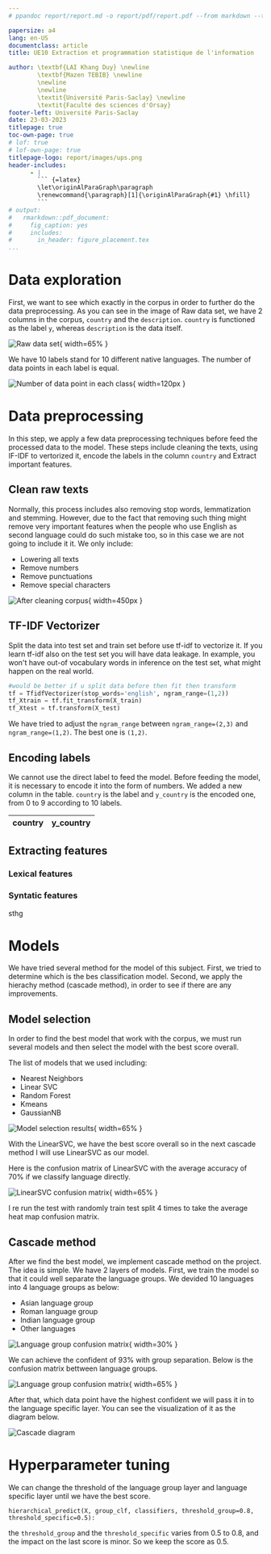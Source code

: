 ```yaml
---
# ppandoc report/report.md -o report/pdf/report.pdf --from markdown --template report/eisvogel.tex --listings --pdf-engine=xelatex --toc --number-sections -H report/disable_float.tex

papersize: a4
lang: en-US
documentclass: article
title: UE10 Extraction et programmation statistique de l'information 

author: \textbf{LAI Khang Duy} \newline
        \textbf{Mazen TEBIB} \newline
        \newline
        \newline
        \textit{Université Paris-Saclay} \newline 
        \textit{Faculté des sciences d'Orsay}
footer-left: Université Paris-Saclay
date: 23-03-2023
titlepage: true
toc-own-page: true
# lof: true
# lof-own-page: true
titlepage-logo: report/images/ups.png
header-includes: 
      - |
        ``` {=latex}
        \let\originAlParaGraph\paragraph
        \renewcommand{\paragraph}[1]{\originAlParaGraph{#1} \hfill}
        ```
# output:
#   rmarkdown::pdf_document:
#     fig_caption: yes        
#     includes:  
#       in_header: figure_placement.tex
...
```


# Data exploration

First, we want to see which exactly in the corpus in order to further do the data preprocessing. As you can see in the image of Raw data set, we have 2 columns in the corpus, ```country``` and the ```description```. ```country``` is functioned as the label ```y```, whereas ```description``` is the data itself. 

![Raw data set](report/images/data-explore.png){ width=65% }

We have 10 labels stand for 10 different native languages. The number of data points in each label is equal.

![Number of data point in each class](report/images/explore-number.png){ width=120px }

# Data preprocessing 

In this step, we apply a few data preprocessing techniques before feed the processed data to the model. These steps include cleaning the texts, using IF-IDF to vertorized it, encode the labels in the column ```country``` and Extract important features.

## Clean raw texts

Normally, this process includes also removing stop words, lemmatization and stemming. However, due to the fact that removing such thing might remove very important features when the people who use English as second language could do such mistake too, so in this case we are not going to include it it. We only include:

- Lowering all texts
- Remove numbers
- Remove punctuations
- Remove special characters

![After cleaning corpus](report/images/after-clean.png){ width=450px }

## TF-IDF Vectorizer

Split the data into test set and train set before use tf-idf to vectorize it. If you learn tf-idf also on the test set you will have data leakage. In example, you won't have out-of vocabulary words in inference on the test set, what might happen on the real world.

```python
#would be better if u split data before then fit then transform  
tf = TfidfVectorizer(stop_words='english', ngram_range=(1,2))
tf_Xtrain = tf.fit_transform(X_train)
tf_Xtest = tf.transform(X_test)
```

We have tried to adjust the ```ngram_range``` between ```ngram_range=(2,3)``` and ```ngram_range=(1,2)```. The best one is ```(1,2)```.

## Encoding labels

We cannot use the direct label to feed the model. Before feeding the model, it is necessary to encode it into the form of numbers. We added a new column in the table. ```country``` is the label and ```y_country``` is the encoded one, from 0 to 9 according to 10 labels.

| country | y_country |
|--------------|---------|

## Extracting features

### Lexical features

### Syntatic features


sthg

# Models

We have tried several method for the model of this subject. First, we tried to determine which is the bes classification model. Second, we apply the hierachy method (cascade method), in order to see if there are any improvements.

## Model selection

In order to find the best model that work with the corpus, we must run several models and then select the model with the best score overall. 

The list of models that we used including:

- Nearest Neighbors
- Linear SVC
- Random Forest
- Kmeans
- GaussianNB

![Model selection results](report/images/model-select-result.png){ width=65% }

With the LinearSVC, we have the best score overall so in the next cascade method I will use LinearSVC as our model. 

Here is the confusion matrix of LinearSVC with the average accuracy of 70% if we classify language directly.

![LinearSVC confusion matrix](report/images/linearsvc-confuse.png){ width=65% }

I re run the test with randomly train test split 4 times to take the average heat map confusion matrix. 

## Cascade method

After we find the best model, we implement cascade method on the project. The idea is simple. We have 2 layers of models. First, we train the model so that it could well separate the language groups. We devided 10 languages into 4 language groups as below:

- Asian language group
- Roman language group
- Indian language group
- Other languages

![Language group confusion matrix](report/images/language-group-acc.png){ width=30% }

We can achieve the confident of 93% with group separation. Below is the confusion matrix bettween language groups.

![Language group confusion matrix](report/images/language-group.png){ width=65% }

After that, which data point have the highest confident we will pass it in to the language specific layer. You can see the visualization of it as the diagram below.

![Cascade diagram](report/images/cascade.png)

# Hyperparameter tuning

We can change the threshold of the language group layer and language specific layer until we have the best score.

```
hierarchical_predict(X, group_clf, classifiers, threshold_group=0.8, threshold_specific=0.5):
```
the ```threshold_group``` and the ```threshold_specific``` varies from 0.5 to 0.8, and the impact on the last score is minor. So we keep the score as 0.5.